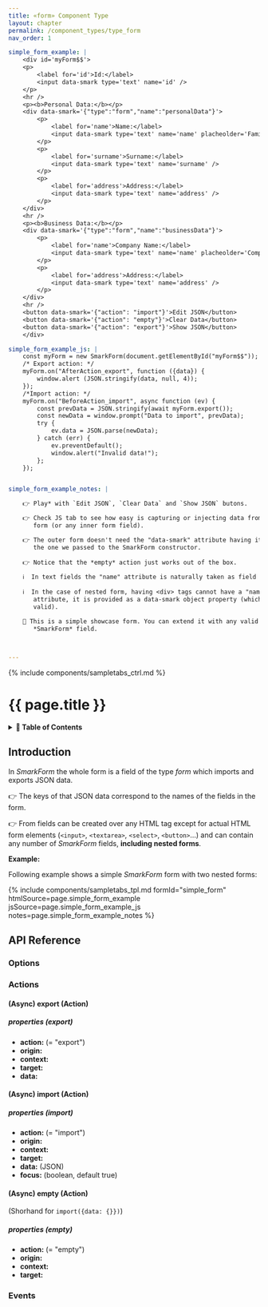 ```yaml
---
title: «form» Component Type
layout: chapter
permalink: /component_types/type_form
nav_order: 1

simple_form_example: |
    <div id='myForm$$'>
    <p>
        <label for='id'>Id:</label>
        <input data-smark type='text' name='id' />
    </p>
    <hr />
    <p><b>Personal Data:</b></p>
    <div data-smark='{"type":"form","name":"personalData"}'>
        <p>
            <label for='name'>Name:</label>
            <input data-smark type='text' name='name' placheolder='Family name'/>
        </p>
        <p>
            <label for='surname'>Surname:</label>
            <input data-smark type='text' name='surname' />
        </p>
        <p>
            <label for='address'>Address:</label>
            <input data-smark type='text' name='address' />
        </p>
    </div>
    <hr />
    <p><b>Business Data:</b></p>
    <div data-smark='{"type":"form","name":"businessData"}'>
        <p>
            <label for='name'>Company Name:</label>
            <input data-smark type='text' name='name' placheolder='Company Name'/>
        </p>
        <p>
            <label for='address'>Address:</label>
            <input data-smark type='text' name='address' />
        </p>
    </div>
    <hr />
    <button data-smark='{"action": "import"}'>Edit JSON</button>
    <button data-smark='{"action": "empty"}'>Clear Data</button>
    <button data-smark='{"action": "export"}'>Show JSON</button>
    </div>

simple_form_example_js: |
    const myForm = new SmarkForm(document.getElementById("myForm$$"));
    /* Export action: */
    myForm.on("AfterAction_export", function ({data}) {
        window.alert (JSON.stringify(data, null, 4));
    });
    /*Import action: */ 
    myForm.on("BeforeAction_import", async function (ev) {
        const prevData = JSON.stringify(await myForm.export());
        const newData = window.prompt("Data to import", prevData);
        try {
            ev.data = JSON.parse(newData);
        } catch (err) {
            ev.preventDefault();
            window.alert("Invalid data!");
        };
    });


simple_form_example_notes: |

    👉 Play* with `Edit JSON`, `Clear Data` and `Show JSON` butons.

    👉 Check JS tab to see how easy is capturing or injecting data from/to the
       form (or any inner form field).

    👉 The outer form doesn't need the "data-smark" attribute having it is the
       the one we passed to the SmarkForm constructor.
    
    👉 Notice that the *empty* action just works out of the box.
       
    ℹ️  In text fields the "name" attribute is naturally taken as field name.
    
    ℹ️  In the case of nested form, having <div> tags cannot have a "name"
       attribute, it is provided as a data-smark object property (which is always
       valid).

    🚀 This is a simple showcase form. You can extend it with any valid
       *SmarkForm* field.
                  


---
```


{% include components/sampletabs_ctrl.md %}

# {{ page.title }}

<details>
<summary>
<strong>📖 Table of Contents</strong>
</summary>

  {{ "
<!-- vim-markdown-toc GitLab -->

* [Introduction](#introduction)
* [API Reference](#api-reference)
    * [Options](#options)
    * [Actions](#actions)
        * [(Async) export (Action)](#async-export-action)
            * [properties (export)](#properties-export)
        * [(Async) import (Action)](#async-import-action)
            * [properties (import)](#properties-import)
        * [(Async) empty (Action)](#async-empty-action)
            * [properties (empty)](#properties-empty)
    * [Events](#events)

<!-- vim-markdown-toc -->
       " | markdownify }}

</details>


Introduction
------------

In *SmarkForm* the whole form is a field of the type *form* which imports and
exports JSON data.

👉 The keys of that JSON data correspond to the names of the fields in the
form.

👉 From fields can be created over any HTML tag except for actual HTML form
elements (`<input>`, `<textarea>`, `<select>`, `<button>`...) and can contain
any number of *SmarkForm* fields, **including nested forms**.

**Example:**

Following example shows a simple *SmarkForm* form with two nested forms:

{% include components/sampletabs_tpl.md
   formId="simple_form"
   htmlSource=page.simple_form_example
   jsSource=page.simple_form_example_js
   notes=page.simple_form_example_notes
%}




API Reference
-------------


### Options


### Actions

#### (Async) export (Action)

##### properties (export)

  * **action:** (= "export")
  * **origin:**
  * **context:**
  * **target:**
  * **data:**


#### (Async) import (Action)

##### properties (import)

  * **action:** (= "import")
  * **origin:**
  * **context:**
  * **target:**
  * **data:** (JSON)
  * **focus:** (boolean, default true)


#### (Async) empty (Action)

(Shorhand for `import({data: {}})`)

##### properties (empty)

  * **action:** (= "empty")
  * **origin:**
  * **context:**
  * **target:**


### Events




